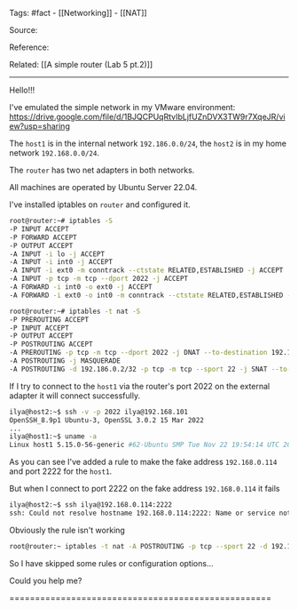 Tags: #fact - [[Networking]] - [[NAT]] 

Source:

Reference:

Related: [[A simple router (Lab 5 pt.2)]] 

---

Hello!!!

I've emulated the simple network in my VMware environment: https://drive.google.com/file/d/1BJQCPUqRtvIbLjfUZnDVX3TW9r7XqeJR/view?usp=sharing

The `host1` is in the internal network `192.186.0.0/24`, the `host2` is in my home network `192.168.0.0/24`.

The `router` has two net adapters in both networks. 

All machines are operated by Ubuntu Server 22.04.

I've installed iptables on `router` and configured it.

```bash
root@router:~# iptables -S
-P INPUT ACCEPT
-P FORWARD ACCEPT
-P OUTPUT ACCEPT
-A INPUT -i lo -j ACCEPT
-A INPUT -i int0 -j ACCEPT
-A INPUT -i ext0 -m conntrack --ctstate RELATED,ESTABLISHED -j ACCEPT
-A INPUT -p tcp -m tcp --dport 2022 -j ACCEPT
-A FORWARD -i int0 -o ext0 -j ACCEPT
-A FORWARD -i ext0 -o int0 -m conntrack --ctstate RELATED,ESTABLISHED -j ACCEPT

root@router:~# iptables -t nat -S
-P PREROUTING ACCEPT
-P INPUT ACCEPT
-P OUTPUT ACCEPT
-P POSTROUTING ACCEPT
-A PREROUTING -p tcp -m tcp --dport 2022 -j DNAT --to-destination 192.186.0.2:22
-A POSTROUTING -j MASQUERADE
-A POSTROUTING -d 192.186.0.2/32 -p tcp -m tcp --sport 22 -j SNAT --to-source 192.168.0.114:2222
```

If I try to connect to the `host1` via the router's port 2022 on the external adapter it will connect successfully.

```bash
ilya@host2:~$ ssh -v -p 2022 ilya@192.168.101
OpenSSH_8.9p1 Ubuntu-3, OpenSSL 3.0.2 15 Mar 2022
...
ilya@host1:~$ uname -a
Linux host1 5.15.0-56-generic #62-Ubuntu SMP Tue Nov 22 19:54:14 UTC 2022 x86_64 x86_64 x86_64 GNU/Linux
```

As you can see I've added a rule to make the fake address `192.168.0.114` and port 2222 for the `host1`.  

But when I connect to port 2222 on the fake address `192.168.0.114` it fails

```bash
ilya@host2:~$ ssh ilya@192.168.0.114:2222
ssh: Could not resolve hostname 192.168.0.114:2222: Name or service not known
```

Obviously the rule isn't working

```bash
root@router:~ iptables -t nat -A POSTROUTING -p tcp --sport 22 -d 192.186.0.2 -j SNAT --to-source 192.168.0.114:2222
```

So I have skipped some rules or configuration options...

Could you help me?

===================================================


